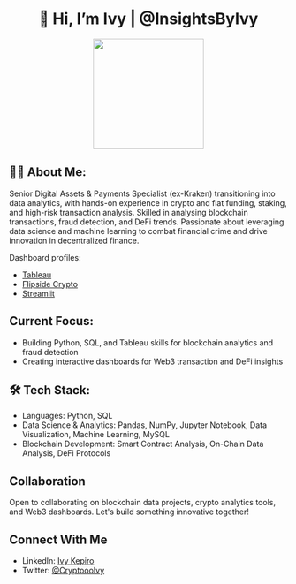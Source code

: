 <div align="center">

# 👋 Hi, I’m Ivy | @InsightsByIvy

</div>

<div align="center">
  <img src="https://media1.giphy.com/media/v1.Y2lkPTc5MGI3NjExMTJoeHZscmxubzdzcHNnZGVzZ3QwNWZlYjR5Y2dkZTlnN3A0eWt3biZlcD12MV9pbnRlcm5hbF9naWZfYnlfaWQmY3Q9Zw/1m4ukmk9Lu90At2FGu/giphy.gif" width="200"/>
</div>


## 👩‍💻 About Me:
Senior Digital Assets & Payments Specialist (ex-Kraken) transitioning into data analytics, with hands-on experience in crypto and fiat funding, staking, and high-risk transaction analysis.
Skilled in analysing blockchain transactions, fraud detection, and DeFi trends. Passionate about leveraging data science and machine learning to combat financial crime and drive innovation in decentralized finance.

Dashboard profiles:
 - [Tableau](https://public.tableau.com/app/profile/ivy.kepiro/vizzes)
 - [Flipside Crypto](https://flipsidecrypto.xyz/ivy-k/ink-chain-transaction-and-activity-analysis-5HtJbK)
 - [Streamlit](https://analysing-scam-patterns-in-ethereum-transactions.streamlit.app/)

## Current Focus:
- Building Python, SQL, and Tableau skills for blockchain analytics and fraud detection
- Creating interactive dashboards for Web3 transaction and DeFi insights

## 🛠  Tech Stack:
 - Languages: Python, SQL
 - Data Science & Analytics: Pandas, NumPy, Jupyter Notebook, Data Visualization, Machine Learning, MySQL
 - Blockchain Development: Smart Contract Analysis, On-Chain Data Analysis, DeFi Protocols
 
## Collaboration
Open to collaborating on blockchain data projects, crypto analytics tools, and Web3 dashboards. Let's build something innovative together!

## Connect With Me
- LinkedIn: [Ivy Kepiro](https://www.linkedin.com/in/ivy-kepiro-4a1598137/)
- Twitter: [@CryptoooIvy](https://x.com/CryptoooIvy)

<!---
InsightsByIvy/InsightsByIvy is a ✨ special ✨ repository because its `README.md` (this file) appears on your GitHub profile.
You can click the Preview link to take a look at your changes.
--->
